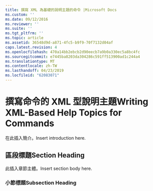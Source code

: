 ```yaml
---
title: 撰寫 XML 為基礎的說明主題的命令 |Microsoft Docs
ms.custom: ''
ms.date: 09/12/2016
ms.reviewer: ''
ms.suite: ''
ms.tgt_pltfrm: ''
ms.topic: article
ms.assetid: 36548d9d-a871-4fc5-b9f9-70f7132d04af
caps.latest.revision: 4
ms.openlocfilehash: 470a14bb2ebcb2d90eecb7a9b0a330ec5a8bc4fc
ms.sourcegitcommit: e7445ba8203da304286c591ff513900ad1c244a4
ms.translationtype: MT
ms.contentlocale: zh-TW
ms.lasthandoff: 04/23/2019
ms.locfileid: "62083071"
---
```

# <a name="writing-xml-based-help-topics-for-commands"></a><span data-ttu-id="e87c0-102">撰寫命令的 XML 型說明主題</span><span class="sxs-lookup"><span data-stu-id="e87c0-102">Writing XML-Based Help Topics for Commands</span></span>

<span data-ttu-id="e87c0-103">在此插入簡介。</span><span class="sxs-lookup"><span data-stu-id="e87c0-103">Insert introduction here.</span></span>

## <a name="section-heading"></a><span data-ttu-id="e87c0-104">區段標題</span><span class="sxs-lookup"><span data-stu-id="e87c0-104">Section Heading</span></span>

 <span data-ttu-id="e87c0-105">此插入章節主體。</span><span class="sxs-lookup"><span data-stu-id="e87c0-105">Insert section body here.</span></span>

### <a name="subsection-heading"></a><span data-ttu-id="e87c0-106">小節標題</span><span class="sxs-lookup"><span data-stu-id="e87c0-106">Subsection Heading</span></span>
